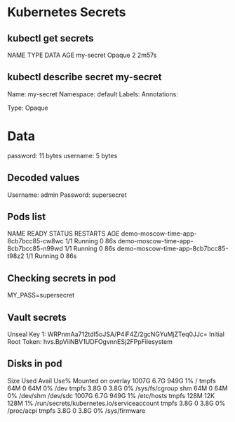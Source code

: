 # Kubernetes Secrets

## kubectl get secrets
NAME        TYPE     DATA   AGE
my-secret   Opaque   2      2m57s

## kubectl describe secret my-secret
Name:         my-secret
Namespace:    default
Labels:       <none>
Annotations:  <none>

Type:  Opaque

Data
====
password:  11 bytes
username:  5 bytes

## Decoded values
Username: admin
Password: supersecret

## Pods list
NAME                                   READY   STATUS    RESTARTS   AGE
demo-moscow-time-app-8cb7bcc85-cw8wc   1/1     Running   0          86s
demo-moscow-time-app-8cb7bcc85-n99wd   1/1     Running   0          86s
demo-moscow-time-app-8cb7bcc85-t98z2   1/1     Running   0          86s

## Checking secrets in pod
MY_PASS=supersecret

## Vault secrets
Unseal Key 1: WRPnmAa712tdI5oJSA/P4iF4Z/2gcNGYuMjZTeq0JJc=
Initial Root Token: hvs.BpViiNBV1UDFOgvnnESj2FPpFilesystem

## Disks in pod
Size  Used Avail Use% Mounted on
overlay        1007G  6.7G  949G   1% /
tmpfs            64M     0   64M   0% /dev
tmpfs           3.8G     0  3.8G   0% /sys/fs/cgroup
shm              64M     0   64M   0% /dev/shm
/dev/sdc       1007G  6.7G  949G   1% /etc/hosts
tmpfs           128M   12K  128M   1% /run/secrets/kubernetes.io/serviceaccount
tmpfs           3.8G     0  3.8G   0% /proc/acpi
tmpfs           3.8G     0  3.8G   0% /sys/firmware
